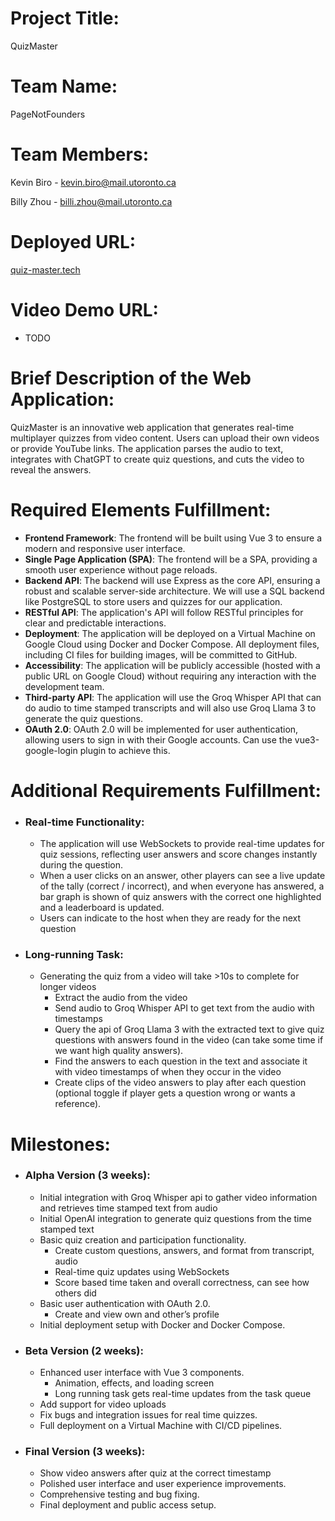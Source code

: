 # Project Title:

QuizMaster

# Team Name:

PageNotFounders

# Team Members:

Kevin Biro - kevin.biro@mail.utoronto.ca

Billy Zhou - billi.zhou@mail.utoronto.ca

# Deployed URL:

[quiz-master.tech](https://quiz-master.tech/)

# Video Demo URL:

- TODO

# Brief Description of the Web Application:

QuizMaster is an innovative web application that generates real-time multiplayer quizzes from video content. Users can upload their own videos or provide YouTube links. The application parses the audio to text, integrates with ChatGPT to create quiz questions, and cuts the video to reveal the answers.

# Required Elements Fulfillment:

- **Frontend Framework**: The frontend will be built using Vue 3 to ensure a modern and responsive user interface.
- **Single Page Application (SPA)**: The frontend will be a SPA, providing a smooth user experience without page reloads.
- **Backend API**: The backend will use Express as the core API, ensuring a robust and scalable server-side architecture. We will use a SQL backend like PostgreSQL to store users and quizzes for our application.
- **RESTful API**: The application's API will follow RESTful principles for clear and predictable interactions.
- **Deployment**: The application will be deployed on a Virtual Machine on Google Cloud using Docker and Docker Compose. All deployment files, including CI files for building images, will be committed to GitHub.
- **Accessibility**: The application will be publicly accessible (hosted with a public URL on Google Cloud) without requiring any interaction with the development team.
- **Third-party API**: The application will use the Groq Whisper API that can do audio to time stamped transcripts and will also use Groq Llama 3 to generate the quiz questions.
- **OAuth 2.0**: OAuth 2.0 will be implemented for user authentication, allowing users to sign in with their Google accounts. Can use the vue3-google-login plugin to achieve this.

# Additional Requirements Fulfillment:

- ### Real-time Functionality:
  - The application will use WebSockets to provide real-time updates for quiz sessions, reflecting user answers and score changes instantly during the question.
  - When a user clicks on an answer, other players can see a live update of the tally (correct / incorrect), and when everyone has answered, a bar graph is shown of quiz answers with the correct one highlighted and a leaderboard is updated.
  - Users can indicate to the host when they are ready for the next question
- ### Long-running Task:
  - Generating the quiz from a video will take >10s to complete for longer videos
    - Extract the audio from the video
    - Send audio to Groq Whisper API to get text from the audio with timestamps
    - Query the api of Groq Llama 3 with the extracted text to give quiz questions with answers found in the video (can take some time if we want high quality answers).
    - Find the answers to each question in the text and associate it with video timestamps of when they occur in the video
    - Create clips of the video answers to play after each question (optional toggle if player gets a question wrong or wants a reference).

# Milestones:

- ### Alpha Version (3 weeks):
  - Initial integration with Groq Whisper api to gather video information and retrieves time stamped text from audio
  - Initial OpenAI integration to generate quiz questions from the time stamped text
  - Basic quiz creation and participation functionality.
    - Create custom questions, answers, and format from transcript, audio
    - Real-time quiz updates using WebSockets
    - Score based time taken and overall correctness, can see how others did
  - Basic user authentication with OAuth 2.0.
    - Create and view own and other’s profile
  - Initial deployment setup with Docker and Docker Compose.
- ### Beta Version (2 weeks):
  - Enhanced user interface with Vue 3 components.
    - Animation, effects, and loading screen
    - Long running task gets real-time updates from the task queue
  - Add support for video uploads
  - Fix bugs and integration issues for real time quizzes.
  - Full deployment on a Virtual Machine with CI/CD pipelines.
- ### Final Version (3 weeks):
  - Show video answers after quiz at the correct timestamp
  - Polished user interface and user experience improvements.
  - Comprehensive testing and bug fixing.
  - Final deployment and public access setup.

